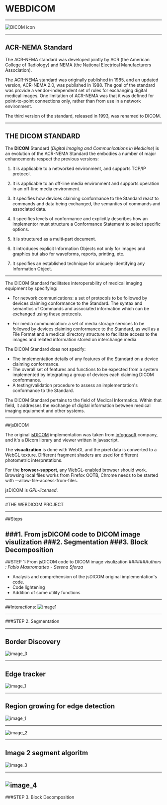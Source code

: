 # WEBDICOM
---


![DICOM icon](http://www.uiowa.edu/hri/dicomLogo.jpg)

---

## ACR-NEMA Standard

The ACR-NEMA standard was developed jointly by ACR (the American College of Radiology) and NEMA (the National Electrical Manufacturers Association).

The ACR-NEMA standard was originally published in 1985, and an updated version, ACR-NEMA 2.0, was published in 1988. The goal of the standard was provide a vendor-independent set of rules for exchanging digital medical images.  One limitation of ACR-NEMA was that it was defined for point-to-point connections only, rather than from use in a network environment.

The third version of the standard, released in 1993, was renamed to DICOM.

---

## THE DICOM STANDARD


The **DICOM** Standard (*Digital Imaging and Communications in Medicine*) is an evolution of the ACR-NEMA Standard the embodies a number of major enhancements respect the previous versions:
 
1. It is applicable to a networked environment, and supports TCP/IP protocol. 

2. It is applicable to an off-line media environment and supports operation in an off-line media environment.

3. It specifies how devices claiming conformance to the Standard react to commands and data being exchanged, the semantics of commands and associated data. 

4. It specifies levels of conformance and explicitly describes how an implementor must structure a Conformance Statement to select specific options. 

5. It is structured as a multi‑part document. 

6. It introduces explicit Information Objects not only for images and graphics but also for waveforms, reports, printing, etc.

7. It specifies an established technique for uniquely identifying any Information Object.

---

The DICOM Standard facilitates interoperability of medical imaging equipment by specifying: 

*	For network communications: a set of protocols to be followed by devices claiming conformance to the Standard.
The syntax and semantics of Commands and associated information which can be exchanged using these protocols.

* For media communication: a set of media storage services to be followed by devices claiming conformance to the Standard, as well as a File Format and a medical directory structure to facilitate access to the images and related information stored on interchange media.

The DICOM Standard does not specify:
 
*	The implementation details of any features of the Standard on a device claiming conformance.
*	The overall set of features and functions to be expected from a system implemented by integrating a group of devices each claiming DICOM conformance. 
*	A testing/validation procedure to assess an implementation's conformance to the Standard. 

The DICOM Standard pertains to the field of Medical Informatics. Within that field, it addresses the exchange of digital information between medical imaging equipment and other systems. 


---


##jsDICOM


The original [jsDICOM][id1] implementation was taken from [infogosoft][id2] company, and it's a Dicom library and viewer written in javascript.

[id1]: https://github.com/Infogosoft/jsdicom#jsdicom "jsDICOM original implementation"

[id2]: http://www.infogosoft.com/ "infogosoft website"


The **visualization** is done with WebGL and the pixel data is converted to a WebGL texture. Different fragment shaders are used for different photometric interpretations.

For the **browser-support**, any WebGL-enabled browser should work. Browsing local files works from Firefox OOTB, Chrome needs to be started with --allow-file-access-from-files.

jsDICOM is *GPL-licensed*.

---

#THE WEBDICOM PROJECT

---

##Steps

###1. From jsDICOM code to DICOM image visulization 
###2. Segmentation
###3. Block Decomposition
---
##STEP 1: From jsDICOM code to DICOM image visulization 
######*Authors : Fabio Mastromatteo - Serena Sforza*

* Analysis and comprehension of the jsDICOM original implementation's code. 
* Code lightening
* Addition of some utility functions

---
##Interactions:
![image1](http://i39.tinypic.com/sczvqx.png)

---
###STEP 2. Segmentation

- - -
## Border Discovery

![image_3](https://raw.github.com/cvdlab-cg/442999/master/progetto/seg_image/border_discorvery1.jpg)

- - -

## Edge tracker

![image_1](https://raw.github.com/cvdlab-cg/442999/master/progetto/seg_image/trackingedge1.jpg)
- - -

## Region growing for edge detection

![image_1](https://raw.github.com/cvdlab-cg/442999/master/progetto/seg_image/RegionGrowing_1.jpg)
- - -
![image_2](https://raw.github.com/cvdlab-cg/442999/master/progetto/seg_image/Seconda_Grown_2.jpg)
- - -

## Image 2 segment algoritm


![image_3](https://raw.github.com/cvdlab-cg/442999/master/progetto/seg_image/finale_1.jpg)
- - -
![image_4](https://raw.github.com/cvdlab-cg/442999/master/progetto/seg_image/finale_2.jpg)
---
###STEP 3. Block Decomposition
